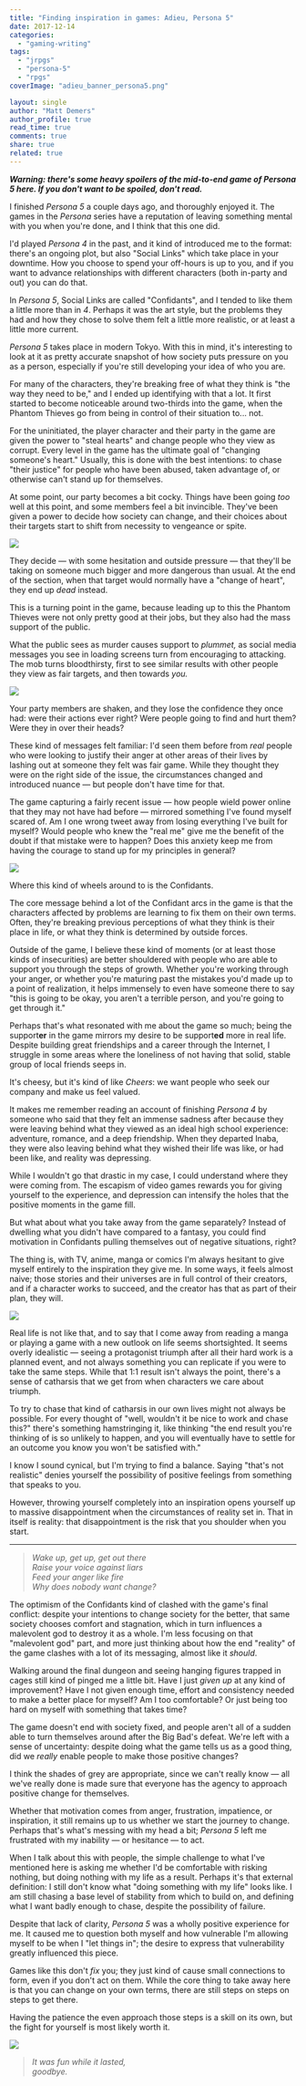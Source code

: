 ```yaml
---
title: "Finding inspiration in games: Adieu, Persona 5"
date: 2017-12-14
categories: 
  - "gaming-writing"
tags: 
  - "jrpgs"
  - "persona-5"
  - "rpgs"
coverImage: "adieu_banner_persona5.png"

layout: single
author: "Matt Demers"
author_profile: true
read_time: true
comments: true
share: true
related: true
---
```


_**Warning: there's some heavy spoilers of the mid-to-end game of Persona 5 here. If you don't want to be spoiled, don't read.**_

I finished _Persona 5_ a couple days ago, and thoroughly enjoyed it. The games in the _Persona_ series have a reputation of leaving something mental with you when you're done, and I think that this one did.

I'd played _Persona 4_ in the past, and it kind of introduced me to the format: there's an ongoing plot, but also "Social Links" which take place in your downtime. How you choose to spend your off-hours is up to you, and if you want to advance relationships with different characters (both in-party and out) you can do that.

In _Persona 5_, Social Links are called "Confidants", and I tended to like them a little more than in _4_. Perhaps it was the art style, but the problems they had and how they chose to solve them felt a little more realistic, or at least a little more current.

_Persona 5_ takes place in modern Tokyo. With this in mind, it's interesting to look at it as pretty accurate snapshot of how society puts pressure on you as a person, especially if you're still developing your idea of who you are.

For many of the characters, they're breaking free of what they think is "the way they need to be," and I ended up identifying with that a lot. It first started to become noticeable around two-thirds into the game, when the Phantom Thieves go from being in control of their situation to... not.

For the uninitiated, the player character and their party in the game are given the power to "steal hearts" and change people who they view as corrupt. Every level in the game has the ultimate goal of "changing someone's heart." Usually, this is done with the best intentions: to chase "their justice" for people who have been abused, taken advantage of, or otherwise can't stand up for themselves.

At some point, our party becomes a bit cocky. Things have been going _too_ well at this point, and some members feel a bit invincible. They've been given a power to decide how society can change, and their choices about their targets start to shift from necessity to vengeance or spite.

![](/assets/images/20171007184920-1024x576-1.jpg)

They decide — with some hesitation and outside pressure — that they'll be taking on someone much bigger and more dangerous than usual. At the end of the section, when that target would normally have a "change of heart", they end up _dead_ instead.

This is a turning point in the game, because leading up to this the Phantom Thieves were not only pretty good at their jobs, but they also had the mass support of the public.

What the public sees as murder causes support to _plummet,_ as social media messages you see in loading screens turn from encouraging to attacking. The mob turns bloodthirsty, first to see similar results with other people they view as fair targets, and then towards _you._

![](/assets/images/20171007235037-1024x576.jpg)

Your party members are shaken, and they lose the confidence they once had: were their actions ever right? Were people going to find and hurt them? Were they in over their heads?

These kind of messages felt familiar: I'd seen them before from _real_ people who were looking to justify their anger at other areas of their lives by lashing out at someone they felt was fair game. While they thought they were on the right side of the issue, the circumstances changed and introduced nuance — but people don't have time for that.

The game capturing a fairly recent issue — how people wield power online that they may not have had before — mirrored something I've found myself scared of. Am I one wrong tweet away from losing everything I've built for myself? Would people who knew the "real me" give me the benefit of the doubt if that mistake were to happen? Does this anxiety keep me from having the courage to stand up for my principles in general?

![](/assets/images/20171210003954.png)

Where this kind of wheels around to is the Confidants.

The core message behind a lot of the Confidant arcs in the game is that the characters affected by problems are learning to fix them on their own terms. Often, they're breaking previous perceptions of what they think is their place in life, or what they think is determined by outside forces.

Outside of the game, I believe these kind of moments (or at least those kinds of insecurities) are better shouldered with people who are able to support you through the steps of growth. Whether you're working through your anger, or whether you're maturing past the mistakes you'd made up to a point of realization, it helps immensely to even have someone there to say "this is going to be okay, you aren't a terrible person, and you're going to get through it."

Perhaps that's what resonated with me about the game so much; being the support**er** in the game mirrors my desire to be support**ed** more in real life. Despite building great friendships and a career through the Internet, I struggle in some areas where the loneliness of not having that solid, stable group of local friends seeps in.

It's cheesy, but it's kind of like _Cheers_: we want people who seek our company and make us feel valued.

It makes me remember reading an account of finishing _Persona 4_ by someone who said that they felt an immense sadness after because they were leaving behind what they viewed as an ideal high school experience: adventure, romance, and a deep friendship. When they departed Inaba, they were also leaving behind what they wished their life was like, or had been like, and reality was depressing.

While I wouldn't go that drastic in my case, I could understand where they were coming from. The escapism of video games rewards you for giving yourself to the experience, and depression can intensify the holes that the positive moments in the game fill.

But what about what you take away from the game separately? Instead of dwelling what you didn't have compared to a fantasy, you could find motivation in Confidants pulling themselves out of negative situations, right?

The thing is, with TV, anime, manga or comics I'm always hesitant to give myself entirely to the inspiration they give me. In some ways, it feels almost naive; those stories and their universes are in full control of their creators, and if a character works to succeed, and the creator has that as part of their plan, they will.

![](/assets/images/20171127011240.png)

Real life is not like that, and to say that I come away from reading a manga or playing a game with a new outlook on life seems shortsighted. It seems overly idealistic — seeing a protagonist triumph after all their hard work is a planned event, and not always something you can replicate if you were to take the same steps. While that 1:1 result isn't always the point, there's a sense of catharsis that we get from when characters we care about triumph.

To try to chase that kind of catharsis in our own lives might not always be possible. For every thought of "well, wouldn't it be nice to work and chase this?" there's something hamstringing it, like thinking "the end result you're thinking of is so unlikely to happen, and you will eventually have to settle for an outcome you know you won't be satisfied with."

I know I sound cynical, but I'm trying to find a balance. Saying "that's not realistic" denies yourself the possibility of positive feelings from something that speaks to you.

However, throwing yourself completely into an inspiration opens yourself up to massive disappointment when the circumstances of reality set in. That in itself is reality: that disappointment is the risk that you shoulder when you start.

* * *

> _Wake up, get up, get out there  
> Raise your voice against liars  
> Feed your anger like fire  
> Why does nobody want change?_

The optimism of the Confidants kind of clashed with the game's final conflict: despite your intentions to change society for the better, that same society chooses comfort and stagnation, which in turn influences a malevolent god to destroy it as a whole. I'm less focusing on that "malevolent god" part, and more just thinking about how the end "reality" of the game clashes with a lot of its messaging, almost like it _should_.

Walking around the final dungeon and seeing hanging figures trapped in cages still kind of pinged me a little bit. Have I just _given up_ at any kind of improvement? Have I not given enough time, effort and consistency needed to make a better place for myself? Am I too comfortable? Or just being too hard on myself with something that takes time?

The game doesn't end with society fixed, and people aren't all of a sudden able to turn themselves around after the Big Bad's defeat. We're left with a sense of uncertainty: despite doing what the game tells us as a good thing, did we _really_ enable people to make those positive changes?

I think the shades of grey are appropriate, since we can't really know — all we've really done is made sure that everyone has the agency to approach positive change for themselves.

Whether that motivation comes from anger, frustration, impatience, or inspiration, it still remains up to us whether we start the journey to change. Perhaps that's what's messing with my head a bit; _Persona 5_ left me frustrated with my inability — or hesitance — to act.

When I talk about this with people, the simple challenge to what I've mentioned here is asking me whether I'd be comfortable with risking nothing, but doing nothing with my life as a result. Perhaps it's that external definition: I still don't know what "doing something with my life" looks like. I am still chasing a base level of stability from which to build on, and defining what I want badly enough to chase, despite the possibility of failure.

Despite that lack of clarity, _Persona 5_ was a wholly positive experience for me. It caused me to question both myself and how vulnerable I'm allowing myself to be when I "let things in"; the desire to express that vulnerability greatly influenced this piece.

Games like this don't _fix_ you; they just kind of cause small connections to form, even if you don't act on them. While the core thing to take away here is that you can change on your own terms, there are still steps on steps on steps to get there.

Having the patience the even approach those steps is a skill on its own, but the fight for yourself is most likely worth it.

![](/assets/images/20171209210344.png)

> _It was fun while it lasted,_  
> _goodbye._
